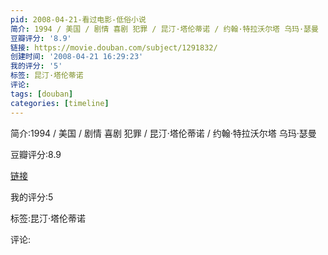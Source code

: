 ```yaml
---
pid: 2008-04-21-看过电影-低俗小说
简介: 1994 / 美国 / 剧情 喜剧 犯罪 / 昆汀·塔伦蒂诺 / 约翰·特拉沃尔塔 乌玛·瑟曼
豆瓣评分: '8.9'
链接: https://movie.douban.com/subject/1291832/
创建时间: '2008-04-21 16:29:23'
我的评分: '5'
标签: 昆汀·塔伦蒂诺
评论:
tags: [douban]
categories: [timeline]
---
```

简介:1994 / 美国 / 剧情 喜剧 犯罪 / 昆汀·塔伦蒂诺 / 约翰·特拉沃尔塔 乌玛·瑟曼

豆瓣评分:8.9

[链接](https://movie.douban.com/subject/1291832/)

我的评分:5

标签:昆汀·塔伦蒂诺

评论:

